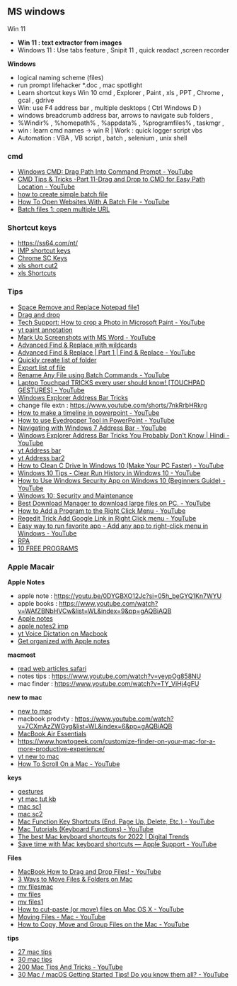 ## MS windows
Win 11
- **Win 11 : text extractor from images**
- Windows 11 : Use tabs feature , Snipit 11 ,  quick readact ,screen recorder

**Windows**
- logical naming scheme (files)
- run prompt lifehacker \*.doc , mac spotlight
- Learn shortcut keys Win 10 cmd , Explorer , Paint , xls , PPT , Chrome , gcal , gdrive
- Win: use F4 address bar , multiple desktops ( Ctrl Windows D )
- windows breadcrumb address bar, arrows to navigate sub folders ,
- %Windir% , %homepath% , %appdata% , %programfiles% , taskmgr ,
- win : learn cmd names -> win R | Work : quick logger script vbs 
- Automation : VBA , VB script , batch , selenium , unix shell

### cmd
* [Windows CMD: Drag Path Into Command Prompt - YouTube](https://www.youtube.com/watch?v=q494i9RH8NE&list=PLmMyXRtEtJEaqQeA_068ga5GVikqkGAR9&index=7)
* [CMD Tips & Tricks -Part 11-Drag and Drop to CMD for Easy Path Location - YouTube](https://www.youtube.com/watch?v=F5Wctl8DBgI&list=WL&index=24)
* [how to create simple batch file ](https://www.youtube.com/watch?v=TzhtTSIOnmg&list=PLmMyXRtEtJEaqQeA_068ga5GVikqkGAR9&index=24)
* [How To Open Websites With A Batch File - YouTube](https://www.youtube.com/watch?v=Rcwz9CM9I_E&list=PLmMyXRtEtJEaqQeA_068ga5GVikqkGAR9&index=8)
* [Batch files 1: open multiple URL](https://www.youtube.com/watch?v=m6toSwPewo8&list=PLmMyXRtEtJEaqQeA_068ga5GVikqkGAR9&index=9)

### Shortcut keys
* https://ss64.com/nt/
* [IMP shortcut keys](https://shortcutworld.com/Shortcuts)
* [Chrome SC Keys](https://support.google.com/chrome/answer/157179?hl=en&co=GENIE.Platform%3DDesktop)
* [xls short cut2](https://www.myonlinetraininghub.com/excel-shortcuts)
* [xls Shortcuts](https://shortcutworld.com/Excel/win/Microsoft-Excel_Shortcuts)

### Tips
* [Space Remove and Replace Notepad file1](https://www.youtube.com/watch?v=y3rNhoHQCQU&list=PLmMyXRtEtJEaqQeA_068ga5GVikqkGAR9&index=19)
* [Drag and drop](https://www.youtube.com/watch?v=q494i9RH8NE&list=PLmMyXRtEtJEaMk5au5y8p8avI5kJuQPHS&index=37&pp=gAQBiAQB)
* [Tech Support: How to crop a Photo in Microsoft Paint - YouTube](https://www.youtube.com/watch?v=U0xEoBBBZZ0&list=WL&index=20)
* [yt paint annotation](https://youtu.be/4wM4IJh3Ruk?si=3Yzl2HUsXCb5O-Uy)
* [Mark Up Screenshots with MS Word - YouTube](https://www.youtube.com/watch?v=R5r9OHgBN6U&list=PLmMyXRtEtJEYEbVO5Freg35Xl6HzMm63z&index=19)
* [Advanced Find & Replace with wildcards](https://www.youtube.com/watch?v=xeP9yyg6lF4)
* [Advanced Find & Replace | Part 1 | Find & Replace - YouTube](https://www.youtube.com/watch?v=ZDuM2oQAiLw) 
* [Quickly create list of folder](https://www.youtube.com/watch?v=A9Z8AzSMAvs&list=PLmMyXRtEtJEaqQeA_068ga5GVikqkGAR9&index=15)
* [Export list of file](https://www.youtube.com/watch?v=JN65g-0k534&list=PLmMyXRtEtJEaqQeA_068ga5GVikqkGAR9&index=15)
* [Rename Any File using Batch Commands - YouTube](https://www.youtube.com/watch?v=nDbmWhJwYdM&list=PLmMyXRtEtJEaqQeA_068ga5GVikqkGAR9&index=35)
* [Laptop Touchpad TRICKS every user should know! [TOUCHPAD GESTURES] - YouTube](https://www.youtube.com/watch?v=d3Nh3fJZpy4&list=WL&index=33)
* [Windows Explorer Address Bar Tricks](https://www.youtube.com/watch?v=POkWb83YnjM&list=PLmMyXRtEtJEaqQeA_068ga5GVikqkGAR9&index=2&t=1s)
* change file extn : https://www.youtube.com/shorts/7nkRrbHRkrg
* [How to make a timeline in powerpoint - YouTube](https://www.youtube.com/watch?v=fMC-Bn86Q4w&list=PLmMyXRtEtJEbAOUmcI4oSwy9OEKcaH7GC&index=4)
* [How to use Eyedropper Tool in PowerPoint - YouTube](https://www.youtube.com/watch?v=N1alsSRGr58&list=PLmMyXRtEtJEbAOUmcI4oSwy9OEKcaH7GC&index=7)
* [Navigating with Windows 7 Address Bar - YouTube](https://www.youtube.com/watch?v=0F9PDzYAtfs&list=PLmMyXRtEtJEaqQeA_068ga5GVikqkGAR9&index=4)
* [Windows Explorer Address Bar Tricks You Probably Don't Know | Hindi - YouTube](https://www.youtube.com/watch?v=POkWb83YnjM&list=WL&index=48)
* [yt Address bar](https://www.youtube.com/watch?v=POkWb83YnjM&list=PLmMyXRtEtJEaMk5au5y8p8avI5kJuQPHS&index=41&pp=gAQBiAQB)
* [yt Address bar2](https://www.youtube.com/watch?v=0F9PDzYAtfs&list=PLmMyXRtEtJEaMk5au5y8p8avI5kJuQPHS&index=36&pp=gAQBiAQB)
* [How to Clean C Drive In Windows 10 (Make Your PC Faster) - YouTube](https://www.youtube.com/watch?v=DHq3bqowzW0)
* [Windows 10 Tips - Clear Run History in Windows 10 - YouTube](https://www.youtube.com/watch?v=mhusTE7c-78&list=PLmMyXRtEtJEaqQeA_068ga5GVikqkGAR9&index=13)
* [How to Use Windows Security App on Windows 10 (Beginners Guide) - YouTube](https://www.youtube.com/watch?v=1tl4eLB_sHY)
* [Windows 10: Security and Maintenance](https://edu.gcfglobal.org/en/windows10/security-and-maintenance/1/)
* [Best Download Manager to download large files on PC. - YouTube](https://www.youtube.com/watch?v=w_r7coUs4Mo&list=PLmMyXRtEtJEaqQeA_068ga5GVikqkGAR9&index=28)
* [How to Add a Program to the Right Click Menu - YouTube](https://www.youtube.com/watch?v=5nX7Iy6JJZg&list=PLmMyXRtEtJEaqQeA_068ga5GVikqkGAR9&index=12)
* [Regedit Trick Add Google Link in Right Click menu - YouTube](https://www.youtube.com/watch?v=ucHWVyQvb1g&list=PLmMyXRtEtJEaqQeA_068ga5GVikqkGAR9&index=10)
* [Easy way to run favorite app - Add any app to right-click menu in Windows - YouTube](https://www.youtube.com/watch?v=NLtsqm_BPak&list=PLmMyXRtEtJEaqQeA_068ga5GVikqkGAR9&index=14)
* [RPA](https://www.youtube.com/watch?edufilter=NULL&v=MBl-3Yb30FA)
* [10 FREE PROGRAMS](https://www.youtube.com/watch?v=ODO5iqNkXts&list=PLmMyXRtEtJEaqQeA_068ga5GVikqkGAR9&index=21)


### Apple Macair
**Apple Notes**
* apple note : https://youtu.be/0DYGBXO12Jc?si=05h_beGYQ1Kn7WYU
* apple books : https://www.youtube.com/watch?v=WAfZBNbHVCw&list=WL&index=9&pp=gAQBiAQB
* [Apple notes](https://www.youtube.com/watch?v=zdoKysc1ttk)
* [apple notes2 imp](https://youtu.be/9NNCsdpZKn8?si=vk-10DyNvO34D3Ki)
* [yt Voice Dictation on Macbook](https://www.youtube.com/shorts/VfWygO5nH84)
* [Get organized with Apple notes](https://youtube.com/playlist?list=PLOnPAtTlmNT9JIYljWOS7QQMtkBDcFt4o&si=0RwRS7QoLODIDyic)

**macmost**
* [read web articles safari](https://www.youtube.com/watch?v=QiboqS86hQo&list=PLmMyXRtEtJEb0qXMQIZEvGmTDqDLuxkCA&index=37&pp=gAQBiAQB)
* notes tips : https://www.youtube.com/watch?v=yeypOg858NU
* mac finder : https://www.youtube.com/watch?v=TY_ViHj4gFU

**new to mac**
* [new to mac](https://www.youtube.com/watch?v=3jeeFc2Vo1U&list=WL&index=2)
* macbook prodvty : https://www.youtube.com/watch?v=7CXmAzZWGyg&list=WL&index=6&pp=gAQBiAQB
* [MacBook Air Essentials](https://help.apple.com/macbookair/early-2016/)
* https://www.howtogeek.com/customize-finder-on-your-mac-for-a-more-productive-experience/
* [yt new to mac](https://www.youtube.com/watch?v=3jeeFc2Vo1U)
* [How To Scroll On a Mac - YouTube](https://www.youtube.com/watch?v=jQSaMw3S9uA&list=PLmMyXRtEtJEbe9jHvxCL08o6pHnKWJRQ3&index=6)

**keys**
* [gestures](https://support.apple.com/en-in/HT204895)
* [yt mac tut kb](https://www.youtube.com/watch?v=OWicuVXhgvI&list=PLmMyXRtEtJEaMk5au5y8p8avI5kJuQPHS&index=8&pp=gAQBiAQB)
* [mac sc1](https://support.apple.com/en-in/HT201236)
* [mac sc2](https://www.digitaltrends.com/computing/mac-keyboard-shortcuts/)
* [Mac Function Key Shortcuts (End, Page Up, Delete, Etc.) - YouTube](https://www.youtube.com/watch?v=tlvNxvluaQI&list=PLmMyXRtEtJEbe9jHvxCL08o6pHnKWJRQ3&index=7)
* [Mac Tutorials (Keyboard Functions) - YouTube](https://www.youtube.com/watch?v=OWicuVXhgvI&list=PLmMyXRtEtJEaqQeA_068ga5GVikqkGAR9&index=31)
* [The best Mac keyboard shortcuts for 2022 | Digital Trends](https://www.digitaltrends.com/computing/mac-keyboard-shortcuts/)
* [Save time with Mac keyboard shortcuts — Apple Support - YouTube](https://www.youtube.com/watch?v=r2xVvFVp3a4&list=PLmMyXRtEtJEaqQeA_068ga5GVikqkGAR9&index=30)

  
**Files**
* [MacBook How to Drag and Drop Files! - YouTube](https://www.youtube.com/watch?v=qyCaHzXGBwc&list=WL&index=3)
* [3 Ways to Move Files & Folders on Mac](https://osxdaily.com/2021/08/09/how-move-files-folders-mac/)
* [mv filesmac](https://osxdaily.com/2021/08/09/how-move-files-folders-mac/)
* [mv files](https://www.youtube.com/watch?v=Y79pInal6pM&list=PLmMyXRtEtJEaMk5au5y8p8avI5kJuQPHS&index=9&pp=gAQBiAQB)
* [mv files1](https://www.youtube.com/watch?v=N4bKr_AFSCs&list=PLmMyXRtEtJEaMk5au5y8p8avI5kJuQPHS&index=5&pp=gAQBiAQB)
* [How to cut-paste (or move) files on Mac OS X - YouTube](https://www.youtube.com/watch?v=Y79pInal6pM)
* [Moving Files - Mac - YouTube](https://www.youtube.com/watch?v=N4bKr_AFSCs&list=WL&index=5)
* [How to Copy, Move and Group Files on the Mac - YouTube](https://www.youtube.com/watch?v=Ao9e0cDzMrE&list=WL&index=4)

**tips**
* [27 mac tips](https://www.youtube.com/watch?v=yJZtcxeyRuI&list=PLmMyXRtEtJEaMk5au5y8p8avI5kJuQPHS&index=6&pp=gAQBiAQB)
* [30 mac tips](https://www.youtube.com/watch?v=1qknuwb0LGM&list=PLmMyXRtEtJEaMk5au5y8p8avI5kJuQPHS&index=7&pp=gAQBiAQB)
* [200 Mac Tips And Tricks - YouTube](https://www.youtube.com/watch?v=cnfBR8mugfE&list=WL&index=11)
* [30 Mac / macOS Getting Started Tips! Do you know them all? - YouTube](https://www.youtube.com/watch?v=1qknuwb0LGM&list=WL&index=12)
